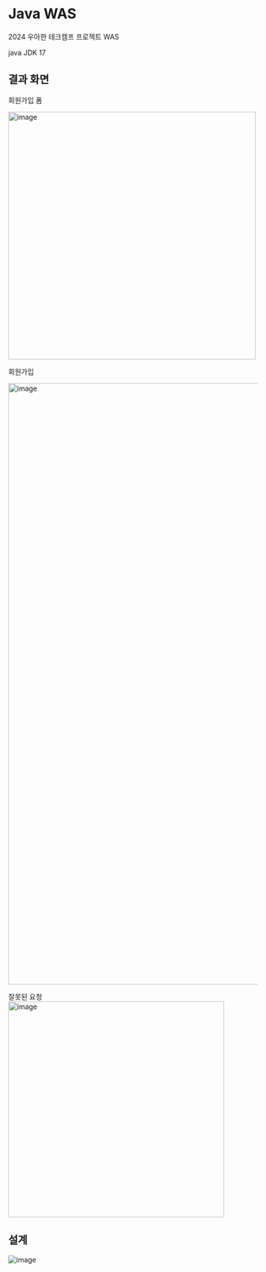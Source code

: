# Java WAS

2024 우아한 테크캠프 프로젝트 WAS

java JDK 17

## 결과 화면

회원가입 폼

<img width="500" alt="image" src="https://github.com/woowa-techcamp-2024/java-was/assets/68291395/0d077202-6fb6-47de-8051-298767655347">

회원가입

<img width="1214" alt="image" src="https://github.com/woowa-techcamp-2024/java-was/assets/68291395/dd1aefb5-8117-4cf0-bb54-d4d0f4fcfb7a">

잘못된 요청
<img width="436" alt="image" src="https://github.com/woowa-techcamp-2024/java-was/assets/68291395/d7c8970c-5e6c-4144-a47c-a3349e67e738">

## 설계

![image](https://github.com/woowa-techcamp-2024/java-was/assets/68291395/b0774a0c-37aa-4c9a-92ec-7422d89bf863)

